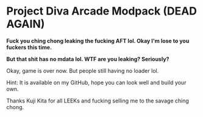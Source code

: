 # Project Diva Arcade Modpack (DEAD AGAIN)

**Fuck you ching chong leaking the fucking AFT lol. Okay I'm lose to you fuckers this time.**

**But that shit has no mdata lol. WTF are you leaking? Seriously?**

Okay, game is over now. But people still having no loader lol.

Hint: It is available on my GitHub, hope you can look well and build your own.

Thanks Kuji Kita for all LEEKs and fucking selling me to the savage ching chong.
